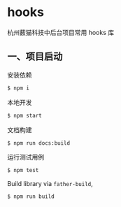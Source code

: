 # hooks

杭州薮猫科技中后台项目常用 hooks 库

## 一、项目启动

安装依赖

```bash
$ npm i
```

本地开发

```bash
$ npm start
```

文档构建

```bash
$ npm run docs:build
```

运行测试用例

```bash
$ npm test
```

Build library via `father-build`,

```bash
$ npm run build
```
